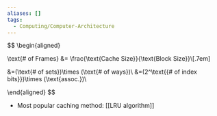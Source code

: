 ```yaml
---
aliases: []
tags:
  - Computing/Computer-Architecture
---
```


$$
\begin{aligned}

\text{\# of Frames} &= \frac{\text{Cache Size}}{\text{Block Size}}\\[.7em]

&=(\text{\# of sets})\times (\text{\# of ways})\\
&=(2^\text{{\# of index bits}})\times (\text{assoc.})\\

\end{aligned}
$$

- Most popular caching method: [[LRU algorithm]]
